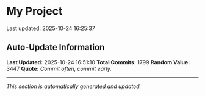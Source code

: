 # My Project


Last updated: 2025-10-24 16:25:37














































































































































































































































































































































































































































































































































































































































































































































































































































































































































































































































































































































































































































































































































































































































































































































































































































































































































































































































































































































































































































































































































































































































































## Auto-Update Information

**Last Updated:** 2025-10-24 16:51:10
**Total Commits:** 1799
**Random Value:** 3447
**Quote:** _Commit often, commit early._

---
_This section is automatically generated and updated._
